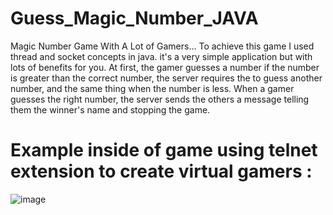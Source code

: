 # Guess_Magic_Number_JAVA

Magic Number Game With A Lot of Gamers...
To achieve this game I used thread and socket concepts in java. it's a very simple application but with lots of benefits for you.
At first, the gamer guesses a number if the number is greater than the correct number, the server requires the to guess another number, and the same thing when the number is less.
When a gamer guesses the right number, the server sends the others a message telling them the winner's name and stopping the game.

# Example inside of game using telnet extension to create virtual gamers :

![image](https://user-images.githubusercontent.com/67378945/211424238-f2b9086c-c7cf-4d17-a98c-d1156580c1b5.png)
